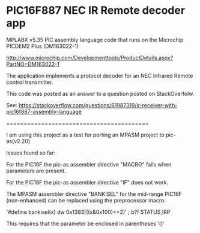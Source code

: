 PIC16F887 NEC IR Remote decoder app
===================================

MPLABX v5.35 PIC assembly language code that runs on the Microchip PICDEM2 Plus (DM163022-1) 

http://www.microchip.com/Developmenttools/ProductDetails.aspx?PartNO=DM163022-1

The application implements a protocol decoder for an NEC Infrared Remote control transmitter.

This code was posted as an answer to a question posted on StackOverfolw.

See: https://stackoverflow.com/questions/61987319/ir-receiver-with-pic16f887-assembly-language

=========================================

I am using this project as a test for porting an MPASM project to pic-as(v2.20)

Issues found so far:

For the PIC16F the pic-as assembler directive "MACRO" fails when parameters are present.

For the PIC16F the pic-as assembler directive "IF" does not work.

The MPASM assembler directive "BANKISEL" for the mid-range PIC16F (non-enhanced) 
can be replaced using the preprocessor macro:

'#define bankisel(x) dw 0x1383|((x&0x100)<<2)'  ; b?f STATUS,IRP

This requires that the parameter be enclosed in parentheses '()'